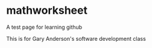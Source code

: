 # mathworksheet
A test page for learning github

This is for Gary Anderson's software development class
